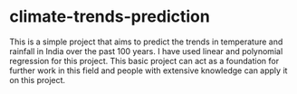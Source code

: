 # climate-trends-prediction

This is a simple project that aims to predict the trends in temperature and rainfall in India over the past 100 years.
I have used linear and polynomial regression for this project.
This basic project can act as a foundation for further work in this field and people with extensive knowledge can apply it on this project.
